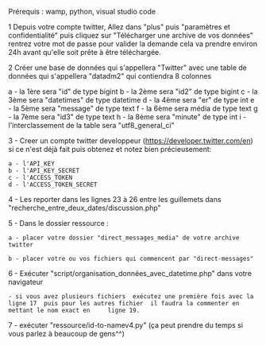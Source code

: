 Prérequis : wamp, python, visual studio code
 
1 Depuis votre compte twitter, Allez dans "plus" puis "paramètres et confidentialité" puis cliquez sur  "Télécharger une archive de vos données" rentrez 
votre mot de passe pour valider la demande cela va prendre environ 24h avant qu'elle soit prête à être téléchargée.

2 Créer une base de données qui s'appellera "Twitter" avec une table de données qui s'appellera "datadm2" qui contiendra 8 colonnes

  a - la  1ère   sera  "id" de type   bigint 
  b - la  2ème sera  "id2" de type bigint
  c - la  3ème sera "datetimes" de type datetime
  d - la 4ème sera "er" de type  int
  e - la 5ème sera "message" de type  text
  f - la 6ème sera média de type text
  g - la 7ème sera  "id3" de type text
  h - la 8ème sera "minute" de type  int
  i - l'interclassement de la table  sera  "utf8_general_ci"

3 - Creer un compte twitter developpeur (https://developer.twitter.com/en)  si ce n'est déjà fait puis obtenez et notez bien précieusement: 

 	a - l'API_KEY 
	b - l'API_KEY_SECRET
	c - l'ACCESS_TOKEN
	d - l'ACCESS_TOKEN_SECRET
  
4 - Les reporter dans les lignes 23 à 26 entre les guillemets dans  "recherche_entre_deux_dates/discussion.php"

5 - Dans le dossier ressource :

    a - placer votre dossier "direct_messages_media" de votre archive twitter
    
    b - placer votre ou vos fichiers qui commencent par "direct-messages"
    
6 -  Exécuter "script/organisation_données_avec_datetime.php" dans votre navigateur 

	- si vous avez plusieurs fichiers  exécutez une première fois avec la ligne 17  puis pour les autres fichier  il faudra la commenter en mettant le nom exact en 	ligne 19.
	
7 - exécuter "ressource/id-to-namev4.py" (ça peut prendre du temps si vous parlez à beaucoup de gens^^)
